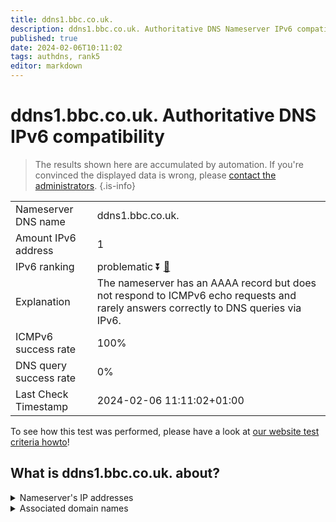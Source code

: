 ```yaml
---
title: ddns1.bbc.co.uk.
description: ddns1.bbc.co.uk. Authoritative DNS Nameserver IPv6 compatibility
published: true
date: 2024-02-06T10:11:02
tags: authdns, rank5
editor: markdown
---
```


# ddns1.bbc.co.uk. Authoritative DNS IPv6 compatibility

> The results shown here are accumulated by automation. If you're convinced the displayed data is wrong, please [contact the administrators](/howto/chat). 
{.is-info}




|   |   |
| - | - |
| Nameserver DNS name | ddns1.bbc.co.uk.
| Amount IPv6 address | 1
| IPv6 ranking | problematic :arrow_double_down: [🔗](/howto/ranking) |
| Explanation | The nameserver has an AAAA record but does not respond to ICMPv6 echo requests and rarely answers correctly to DNS queries via IPv6. |
| ICMPv6 success rate | 100%|
| DNS query success rate | 0% |
| Last Check Timestamp | 2024-02-06 11:11:02+01:00 |

To see how this test was performed, please have a look at [our website test criteria howto](/howto/testcriteria/authdns)!


## What is ddns1.bbc.co.uk. about?




<details>
<summary>Nameserver's IP addresses</summary>

2607:f740:e04e:4::1

</details>



<details>
<summary>Associated domain names</summary>

www.bbc.com

www.bbc.co.uk

</details>
